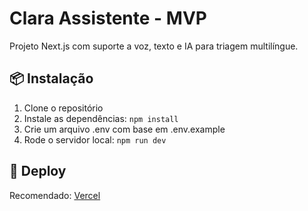 # Clara Assistente - MVP

Projeto Next.js com suporte a voz, texto e IA para triagem multilíngue.

## 📦 Instalação
1. Clone o repositório
2. Instale as dependências: `npm install`
3. Crie um arquivo .env com base em .env.example
4. Rode o servidor local: `npm run dev`

## 🚀 Deploy
Recomendado: [Vercel](https://vercel.com/import)

